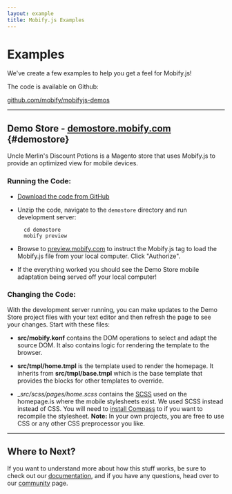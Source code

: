 ```yaml
---
layout: example
title: Mobify.js Examples
---
```


# Examples

We've create a few examples to help you get a feel for Mobify.js!

The code is available on Github:

[github.com/mobify/mobifyjs-demos](https://github.com/mobify/mobifyjs-demos)

----

## Demo Store - [demostore.mobify.com](http://demostore.mobify.com) {#demostore}

Uncle Merlin's Discount Potions is a Magento store that uses Mobify.js to 
provide an optimized view for mobile devices.

### Running the Code:

* [Download the code from GitHub](https://github.com/mobify/mobifyjs-demos/zipball/master)

* Unzip the code, navigate to the `demostore` directory and run development server:

        cd demostore
        mobify preview

* Browse to [preview.mobify.com](https://preview.mobify.com/?url=http%3A%2F%2Fdemostore.mobify.com)
  to instruct the Mobify.js tag to load the Mobify.js
  file from your local computer. Click "Authorize".

* If the everything worked you should see the Demo Store mobile adaptation being
  served off your local computer!

### Changing the Code:

With the development server running, you can make updates to the Demo Store 
project files with your text editor and then refresh the page to see your 
changes. Start with these files:

* __src/mobify.konf__ contains the DOM operations to select and adapt the source
    DOM. It also contains logic for rendering the template to the browser.

* __src/tmpl/home.tmpl__ is the template used to render the homepage. It inherits
    from __src/tmpl/base.tmpl__ which is the base template that provides the
    blocks for other templates to override.

* __src/scss/pages/_home.scss__ contains the [SCSS](http://sass-lang.com/) used 
    on the homepage.is where the mobile stylesheets exist. We used SCSS instead
    instead of CSS. You will need to [install Compass](http://compass-style.org/)
    to if you want to recompile the stylesheet. **Note:** In your own projects, 
    you are free to use CSS or any other CSS preprocessor you like.

----

## Where to Next?

If you want to understand more about how this stuff works, be sure to check out our 
[documentation](../docs/), and if you have any questions, head over
to our [community](../community/) page.
